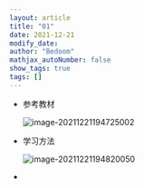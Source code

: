 ```yaml
---
layout: article
title: "01"
date: 2021-12-21
modify_date: 
author: "Bedoom"
mathjax_autoNumber: false
show_tags: true
tags: []
---
```


* 参考教材

  ![image-20211221194725002](C:/Users/MC/AppData/Roaming/Typora/typora-user-images/image-20211221194725002.png)

* 学习方法

  ![image-20211221194820050](C:/Users/MC/AppData/Roaming/Typora/typora-user-images/image-20211221194820050.png)

* 
